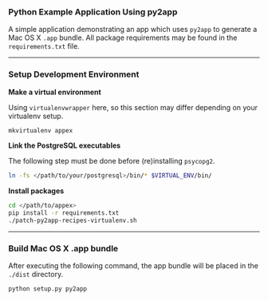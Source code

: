 
### Python Example Application Using py2app

A simple application demonstrating an app which uses `py2app` to generate a Mac
OS X `.app` bundle. All package requirements may be found in the
`requirements.txt` file.

---
### Setup Development Environment

**Make a virtual environment**

Using `virtualenvwrapper` here, so this section may differ depending on your
virtualenv setup.

``` sh
mkvirtualenv appex
```

**Link the PostgreSQL executables**

The following step must be done before (re)installing `psycopg2`.

``` sh
ln -fs </path/to/your/postgresql>/bin/* $VIRTUAL_ENV/bin/
```

**Install packages**

``` sh
cd </path/to/appex>
pip install -r requirements.txt
./patch-py2app-recipes-virtualenv.sh
```

---
### Build Mac OS X .app bundle

After executing the following command, the app bundle will be placed in the
`./dist` directory.

``` sh
python setup.py py2app
```
